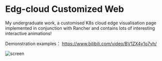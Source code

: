 # Edg-cloud Customized Web
My undergraduate work, a customised K8s cloud edge visualisation page implemented in conjunction with Rancher and contains lots of interesting interactive animations!

Demonstration examples：
https://www.bilibili.com/video/BV1ZX4y1o7vh/

![screen](https://github.com/fwyc0573/EdgeCloudCustomizedWeb/blob/main/fig/fig.png)
